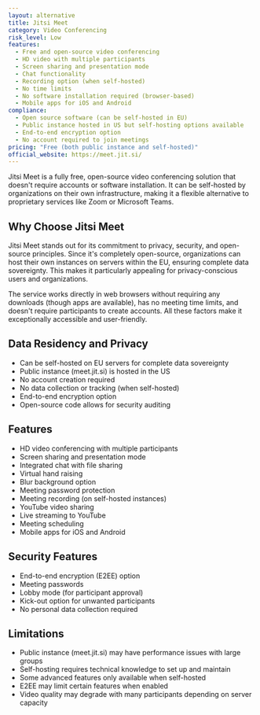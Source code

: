 ```yaml
---
layout: alternative
title: Jitsi Meet
category: Video Conferencing
risk_level: Low
features:
  - Free and open-source video conferencing
  - HD video with multiple participants
  - Screen sharing and presentation mode
  - Chat functionality
  - Recording option (when self-hosted)
  - No time limits
  - No software installation required (browser-based)
  - Mobile apps for iOS and Android
compliance:
  - Open source software (can be self-hosted in EU)
  - Public instance hosted in US but self-hosting options available
  - End-to-end encryption option
  - No account required to join meetings
pricing: "Free (both public instance and self-hosted)"
official_website: https://meet.jit.si/
---
```


Jitsi Meet is a fully free, open-source video conferencing solution that doesn't require accounts or software installation. It can be self-hosted by organizations on their own infrastructure, making it a flexible alternative to proprietary services like Zoom or Microsoft Teams.

## Why Choose Jitsi Meet

Jitsi Meet stands out for its commitment to privacy, security, and open-source principles. Since it's completely open-source, organizations can host their own instances on servers within the EU, ensuring complete data sovereignty. This makes it particularly appealing for privacy-conscious users and organizations.

The service works directly in web browsers without requiring any downloads (though apps are available), has no meeting time limits, and doesn't require participants to create accounts. All these factors make it exceptionally accessible and user-friendly.

## Data Residency and Privacy

- Can be self-hosted on EU servers for complete data sovereignty
- Public instance (meet.jit.si) is hosted in the US
- No account creation required
- No data collection or tracking (when self-hosted)
- End-to-end encryption option
- Open-source code allows for security auditing

## Features

- HD video conferencing with multiple participants
- Screen sharing and presentation mode
- Integrated chat with file sharing
- Virtual hand raising
- Blur background option
- Meeting password protection
- Meeting recording (on self-hosted instances)
- YouTube video sharing
- Live streaming to YouTube
- Meeting scheduling
- Mobile apps for iOS and Android

## Security Features

- End-to-end encryption (E2EE) option
- Meeting passwords
- Lobby mode (for participant approval)
- Kick-out option for unwanted participants
- No personal data collection required

## Limitations

- Public instance (meet.jit.si) may have performance issues with large groups
- Self-hosting requires technical knowledge to set up and maintain
- Some advanced features only available when self-hosted
- E2EE may limit certain features when enabled
- Video quality may degrade with many participants depending on server capacity